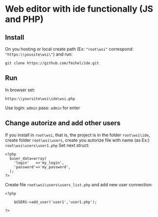# Web editor with ide functionally (JS and PHP)

## Install 
On you hosting or local create path (Ex: `"root\wsi"`  correspond: `"https:\\yousite\wsi\"`) and run:

`git clone https://github.com/fmihel/ide.git`

## Run 
In browser set:

`https:\\yoursite\wsi\ide\wsi.php`

Use login: `admin` pass: `admin` for enter

## Change autorize and add other users

If you install in `root\wsi`, that is, the project is in the folder `root\wsi\ide`, create
folder `root\wsi\users`, create you autorize file with name (as Ex:) `root\wsi\users\user1.php`
Set next struct:
```
<?php
  $user_data=array(
    'login'   =>'my_login',
    'password'=>'my_password',
  );
?>

```

Create file  `root\wsi\users\users_list.php` and add new user connection:
```
<?php
    
    $USERS->add_user('user1','user1.php');

?>
```






